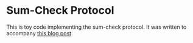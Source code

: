 # Sum-Check Protocol

This is toy code implementing the sum-check protocol. It was written to accompany [this blog post](https://semiotic.ai/articles/sumcheck-tutorial/).
